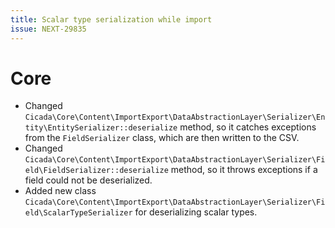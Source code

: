 ```yaml
---
title: Scalar type serialization while import
issue: NEXT-29835
---
```

# Core
* Changed `Cicada\Core\Content\ImportExport\DataAbstractionLayer\Serializer\Entity\EntitySerializer::deserialize` method, so it catches exceptions from the `FieldSerializer` class, which are then written to the CSV.
* Changed `Cicada\Core\Content\ImportExport\DataAbstractionLayer\Serializer\Field\FieldSerializer::deserialize` method, so it throws exceptions if a field could not be deserialized.
* Added new class `Cicada\Core\Content\ImportExport\DataAbstractionLayer\Serializer\Field\ScalarTypeSerializer` for deserializing scalar types.
